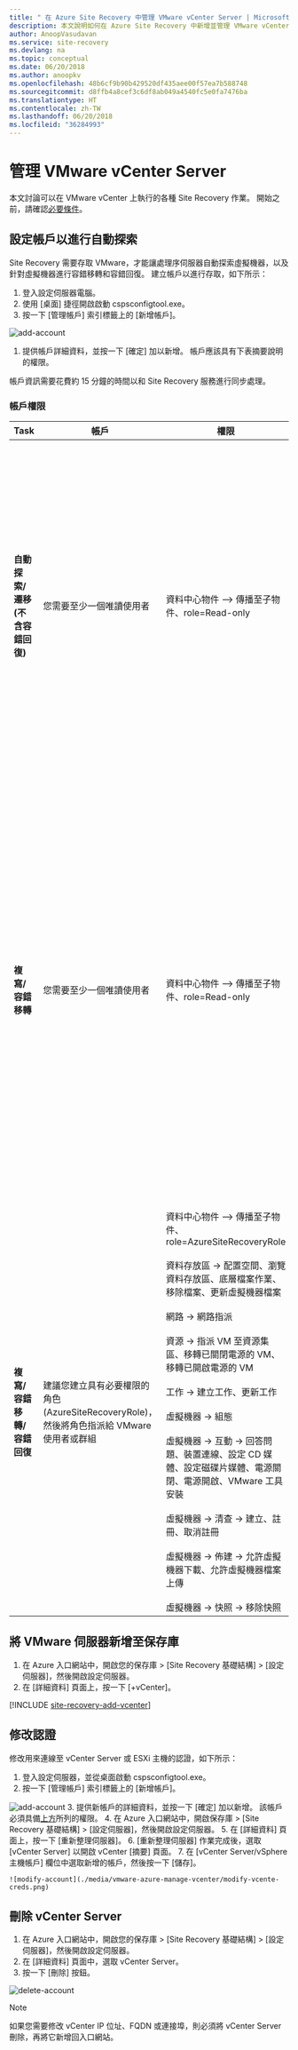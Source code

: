 ```yaml
---
title: " 在 Azure Site Recovery 中管理 VMware vCenter Server | Microsoft Doc"
description: 本文說明如何在 Azure Site Recovery 中新增並管理 VMware vCenter。
author: AnoopVasudavan
ms.service: site-recovery
ms.devlang: na
ms.topic: conceptual
ms.date: 06/20/2018
ms.author: anoopkv
ms.openlocfilehash: 48b6cf9b90b429520df435aee00f57ea7b588748
ms.sourcegitcommit: d8ffb4a8cef3c6df8ab049a4540fc5e0fa7476ba
ms.translationtype: HT
ms.contentlocale: zh-TW
ms.lasthandoff: 06/20/2018
ms.locfileid: "36284993"
---
```

# <a name="manage-vmware-vcenter-servers"></a>管理 VMware vCenter Server 

本文討論可以在 VMware vCenter 上執行的各種 Site Recovery 作業。 開始之前，請確認[必要條件](vmware-physical-azure-support-matrix.md#replicated-machines)。


## <a name="set-up-an-account-for-automatic-discovery"></a>設定帳戶以進行自動探索

Site Recovery 需要存取 VMware，才能讓處理序伺服器自動探索虛擬機器，以及針對虛擬機器進行容錯移轉和容錯回復。 建立帳戶以進行存取，如下所示：

1. 登入設定伺服器電腦。
2. 使用 [桌面] 捷徑開啟啟動 cspsconfigtool.exe。
3. 按一下 [管理帳戶] 索引標籤上的 [新增帳戶]。

  ![add-account](./media/vmware-azure-manage-vcenter/addaccount.png)
1. 提供帳戶詳細資料，並按一下 [確定] 加以新增。  帳戶應該具有下表摘要說明的權限。 

帳戶資訊需要花費約 15 分鐘的時間以和 Site Recovery 服務進行同步處理。

### <a name="account-permissions"></a>帳戶權限

|**Task** | **帳戶** | **權限** | **詳細資料**|
|--- | --- | --- | ---|
|**自動探索/遷移 (不含容錯回復)** | 您需要至少一個唯讀使用者 | 資料中心物件 –> 傳播至子物件、role=Read-only | 在資料中心層級指派的使用者，且能夠存取資料中心內的所有物件。<br/><br/> 如果要限制存取權，請將具備 [傳播至子物件] 物件的 [沒有存取權] 角色指派給子物件 (vSphere 主機、資料存放區、虛擬機器及網路)。|
|**複寫/容錯移轉** | 您需要至少一個唯讀使用者| 資料中心物件 –> 傳播至子物件、role=Read-only | 在資料中心層級指派的使用者，且能夠存取資料中心內的所有物件。<br/><br/> 如果要限制存取權，請將具備 [傳播至子物件] 物件的 [沒有存取權] 角色指派給子物件 (vSphere 主機、資料存放區、虛擬機器及網路)。<br/><br/> 適用於移轉用途，而不是完整複寫、容錯移轉、容錯回復。|
|**複寫/容錯移轉/容錯回復** | 建議您建立具有必要權限的角色 (AzureSiteRecoveryRole)，然後將角色指派給 VMware 使用者或群組 | 資料中心物件 –> 傳播至子物件、role=AzureSiteRecoveryRole<br/><br/> 資料存放區 -> 配置空間、瀏覽資料存放區、底層檔案作業、移除檔案、更新虛擬機器檔案<br/><br/> 網路 -> 網路指派<br/><br/> 資源 -> 指派 VM 至資源集區、移轉已關閉電源的 VM、移轉已開啟電源的 VM<br/><br/> 工作 -> 建立工作、更新工作<br/><br/> 虛擬機器 -> 組態<br/><br/> 虛擬機器 -> 互動 -> 回答問題、裝置連線、設定 CD 媒體、設定磁碟片媒體、電源關閉、電源開啟、VMware 工具安裝<br/><br/> 虛擬機器 -> 清查 -> 建立、註冊、取消註冊<br/><br/> 虛擬機器 -> 佈建 -> 允許虛擬機器下載、允許虛擬機器檔案上傳<br/><br/> 虛擬機器 -> 快照 -> 移除快照 | 在資料中心層級指派的使用者，且能夠存取資料中心內的所有物件。<br/><br/> 如果要限制存取權，請將具備 [傳播至子物件] 物件的 [沒有存取權] 角色指派給子物件 (vSphere 主機、資料存放區、虛擬機器及網路)。|


## <a name="add-vmware-server-to-the-vault"></a>將 VMware 伺服器新增至保存庫

1. 在 Azure 入口網站中，開啟您的保存庫 > [Site Recovery 基礎結構] > [設定伺服器]，然後開啟設定伺服器。
2. 在 [詳細資料] 頁面上，按一下 [+vCenter]。

[!INCLUDE [site-recovery-add-vcenter](../../includes/site-recovery-add-vcenter.md)]

## <a name="modify-credentials"></a>修改認證

修改用來連線至 vCenter Server 或 ESXi 主機的認證，如下所示：

1. 登入設定伺服器，並從桌面啟動 cspsconfigtool.exe。
2. 按一下 [管理帳戶] 索引標籤上的 [新增帳戶]。

  ![add-account](./media/vmware-azure-manage-vcenter/addaccount.png)
3. 提供新帳戶的詳細資料，並按一下 [確定] 加以新增。 該帳戶必須具備[上方](#account-permissions)所列的權限。
4. 在 Azure 入口網站中，開啟保存庫 > [Site Recovery 基礎結構] > [設定伺服器]，然後開啟設定伺服器。
5. 在 [詳細資料] 頁面上，按一下 [重新整理伺服器]。
6. [重新整理伺服器] 作業完成後，選取 [vCenter Server] 以開啟 vCenter [摘要] 頁面。
7. 在 [vCenter Server/vSphere 主機帳戶] 欄位中選取新增的帳戶，然後按一下 [儲存]。

    ![modify-account](./media/vmware-azure-manage-vcenter/modify-vcente-creds.png)

## <a name="delete-a-vcenter-server"></a>刪除 vCenter Server

1. 在 Azure 入口網站中，開啟您的保存庫 > [Site Recovery 基礎結構] > [設定伺服器]，然後開啟設定伺服器。
2. 在 [詳細資料] 頁面中，選取 vCenter Server。
3. 按一下 [刪除] 按鈕。

  ![delete-account](./media/vmware-azure-manage-vcenter/delete-vcenter.png)

> [!NOTE]
如果您需要修改 vCenter IP 位址、FQDN 或連接埠，則必須將 vCenter Server 刪除，再將它新增回入口網站。

